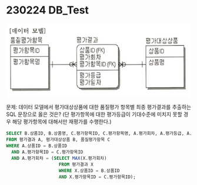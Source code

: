 # 230224 DB_Test

<img src="1.jpg" width="500px">

문제: 데이터 모델에서 평가대상상품에 대한 품질평가 항목별 최종 평가결과를 추출하는 SQL 문장으로 옳은 것은?
(단 평가항목에 대한 평가등급이 기대수준에 미치지 못할 경우 해당 평가항목에 대해서만 재평가를 수행한다.)

```SQL 
SELECT B.상품ID, B.상품명, C.평가항목ID, C.평가항목명, A.평가회차, A.평가등급, A.평가일자
FROM 평가결과 A, 평가대상상품 B, 품질평가항목 C
WHERE A.상품ID = B.상품ID
  AND A.평가항목ID = C.평가항목ID
  AND A.평가회차 = (SELECT MAX(X.평가회차)
                    FROM 평가결과 X
                    WHERE X.상품ID = B.상품ID
                    AND X.평가항목ID = C.평가항목ID);
```                    